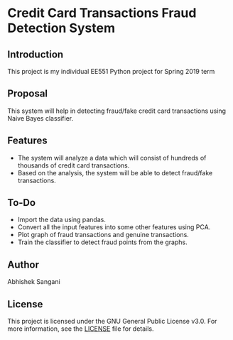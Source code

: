 # Credit Card Transactions Fraud Detection System

## Introduction

This project is my individual EE551 Python project for Spring 2019 term

## Proposal

This system will help in detecting fraud/fake credit card transactions using Naive Bayes classifier.

## Features

- The system will analyze a data which will consist of hundreds of thousands of credit card transactions.
- Based on the analysis, the system will be able to detect fraud/fake transactions.

## To-Do

- Import the data using pandas.
- Convert all the input features into some other features using PCA.
- Plot graph of fraud transactions and genuine transactions.
- Train the classifier to detect fraud points from the graphs.

## Author

Abhishek Sangani

## License

This project is licensed under the GNU General Public License v3.0. For more information, see the [LICENSE](LICENSE.md) file for details.


